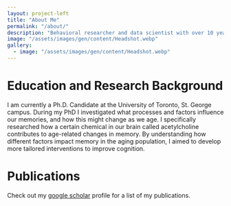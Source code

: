 ```yaml
---
layout: project-left
title: "About Me"
permalink: "/about/"
description: "Behavioral researcher and data scientist with over 10 years of experience"
image: "/assets/images/gen/content/Headshot.webp"
gallery:
  - image: "/assets/images/gen/content/Headshot.webp"
---
```


# Education and Research Background

I am currently a Ph.D. Candidate at the University of Toronto, St. George campus. During my PhD I investigated what processes and factors influence our memories, and how this might change as we age. I specifically researched how a certain chemical in our brain called acetylcholine contributes to age-related changes in memory. By understanding how different factors impact memory in the aging population, I aimed to develop more tailored interventions to improve cognition. 

# Publications

Check out my [google scholar](https://scholar.google.ca/citations?user=Fi_jntsAAAAJ&hl=en) profile for a list of my publications. 
